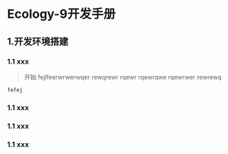 # Ecology-9开发手册

## 1.开发环境搭建 
### 1.1 xxx
> 开始
fejlfeerwrwerwqer
rewqrewr
rqewr
rqewrqwe
rqewrwer
rewrewq

```java
fefej

```
### 1.1 xxx
### 1.1 xxx
### 1.1 xxx
